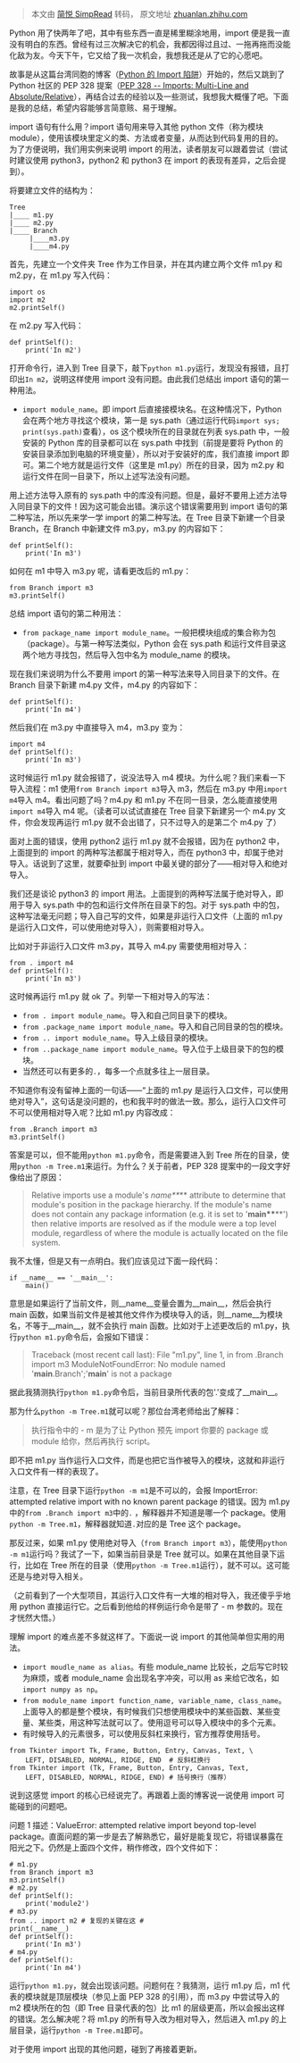 > 本文由 [简悦 SimpRead](http://ksria.com/simpread/) 转码， 原文地址 [zhuanlan.zhihu.com](https://zhuanlan.zhihu.com/p/63143493)

Python 用了快两年了吧，其中有些东西一直是稀里糊涂地用，import 便是我一直没有明白的东西。曾经有过三次解决它的机会，我都因得过且过、一拖再拖而没能化敌为友。今天下午，它又给了我一次机会，我想我还是从了它的心愿吧。

故事是从这篇台湾同胞的博客（[Python 的 Import 陷阱](https://medium.com/pyladies-taiwan/python-的-import-陷阱-3538e74f57e3)）开始的，然后又跳到了 Python 社区的 PEP 328 提案（[PEP 328 -- Imports: Multi-Line and Absolute/Relative](https://www.python.org/dev/peps/pep-0328/#id1)），再结合过去的经验以及一些测试，我想我大概懂了吧。下面是我的总结，希望内容能够言简意赅、易于理解。

import 语句有什么用？import 语句用来导入其他 python 文件（称为模块 module），使用该模块里定义的类、方法或者变量，从而达到代码复用的目的。为了方便说明，我们用实例来说明 import 的用法，读者朋友可以跟着尝试（尝试时建议使用 python3，python2 和 python3 在 import 的表现有差异，之后会提到）。

将要建立文件的结构为：

```
Tree
|____ m1.py
|____ m2.py
|____ Branch
     |____m3.py
     |____m4.py

```

首先，先建立一个文件夹 Tree 作为工作目录，并在其内建立两个文件 m1.py 和 m2.py，在 m1.py 写入代码：

```
import os
import m2
m2.printSelf()

```

在 m2.py 写入代码：

```
def printSelf():
	print('In m2')

```

打开命令行，进入到 Tree 目录下，敲下`python m1.py`运行，发现没有报错，且打印出`In m2`，说明这样使用 import 没有问题。由此我们总结出 import 语句的第一种用法。

*   `import module_name`。即 import 后直接接模块名。在这种情况下，Python 会在两个地方寻找这个模块，第一是 sys.path（通过运行代码`import sys; print(sys.path)`查看），os 这个模块所在的目录就在列表 sys.path 中，一般安装的 Python 库的目录都可以在 sys.path 中找到（前提是要将 Python 的安装目录添加到电脑的环境变量），所以对于安装好的库，我们直接 import 即可。第二个地方就是运行文件（这里是 m1.py）所在的目录，因为 m2.py 和运行文件在同一目录下，所以上述写法没有问题。

用上述方法导入原有的 sys.path 中的库没有问题。但是，最好不要用上述方法导入同目录下的文件！因为这可能会出错。演示这个错误需要用到 import 语句的第二种写法，所以先来学一学 import 的第二种写法。在 Tree 目录下新建一个目录 Branch，在 Branch 中新建文件 m3.py，m3.py 的内容如下：

```
def printSelf():
	print('In m3')

```

如何在 m1 中导入 m3.py 呢，请看更改后的 m1.py：

```
from Branch import m3
m3.printSelf()

```

总结 import 语句的第二种用法：

*   `from package_name import module_name`。一般把模块组成的集合称为包（package）。与第一种写法类似，Python 会在 sys.path 和运行文件目录这两个地方寻找包，然后导入包中名为 module_name 的模块。

现在我们来说明为什么不要用 import 的第一种写法来导入同目录下的文件。在 Branch 目录下新建 m4.py 文件，m4.py 的内容如下：

```
def printSelf():
	print('In m4')

```

然后我们在 m3.py 中直接导入 m4，m3.py 变为：

```
import m4
def printSelf():
	print('In m3')

```

这时候运行 m1.py 就会报错了，说没法导入 m4 模块。为什么呢？我们来看一下导入流程：m1 使用`from Branch import m3`导入 m3，然后在 m3.py 中用`import m4`导入 m4。看出问题了吗？m4.py 和 m1.py 不在同一目录，怎么能直接使用`import m4`导入 m4 呢。（读者可以试试直接在 Tree 目录下新建另一个 m4.py 文件，你会发现再运行 m1.py 就不会出错了，只不过导入的是第二个 m4.py 了）

面对上面的错误，使用 python2 运行 m1.py 就不会报错，因为在 python2 中，上面提到的 import 的两种写法都属于相对导入，而在 python3 中，却属于绝对导入。话说到了这里，就要牵扯到 import 中最关键的部分了——相对导入和绝对导入。

我们还是谈论 python3 的 import 用法。上面提到的两种写法属于绝对导入，即用于导入 sys.path 中的包和运行文件所在目录下的包。对于 sys.path 中的包，这种写法毫无问题；导入自己写的文件，如果是非运行入口文件（上面的 m1.py 是运行入口文件，可以使用绝对导入），则需要相对导入。

比如对于非运行入口文件 m3.py，其导入 m4.py 需要使用相对导入：

```
from . import m4
def printSelf():
	print('In m3')

```

这时候再运行 m1.py 就 ok 了。列举一下相对导入的写法：

*   `from . import module_name`。导入和自己同目录下的模块。
*   `from .package_name import module_name`。导入和自己同目录的包的模块。
*   `from .. import module_name`。导入上级目录的模块。
*   `from ..package_name import module_name`。导入位于上级目录下的包的模块。
*   当然还可以有更多的`.`，每多一个点就多往上一层目录。

不知道你有没有留神上面的一句话——“上面的 m1.py 是运行入口文件，可以使用绝对导入”，这句话是没问题的，也和我平时的做法一致。那么，运行入口文件可不可以使用相对导入呢？比如 m1.py 内容改成：

```
from .Branch import m3
m3.printSelf()

```

答案是可以，但不能用`python m1.py`命令，而是需要进入到 Tree 所在的目录，使用`python -m Tree.m1`来运行。为什么？关于前者，PEP 328 提案中的一段文字好像给出了原因：

> Relative imports use a module's _name**_** attribute to determine that module's position in the package hierarchy. If the module's name does not contain any package information (e.g. it is set to '__main**__**') then relative imports are resolved as if the module were a top level module, regardless of where the module is actually located on the file system.

我不太懂，但是又有一点明白。我们应该见过下面一段代码：

```
if __name__ == '__main__':
	main()

```

意思是如果运行了当前文件，则__name__变量会置为__main__，然后会执行 main 函数，如果当前文件是被其他文件作为模块导入的话，则__name__为模块名，不等于__main__，就不会执行 main 函数。比如对于上述更改后的 m1.py，执行`python m1.py`命令后，会报如下错误：

> Traceback (most recent call last): File "m1.py", line 1, in from .Branch import m3 ModuleNotFoundError: No module named '__main__.Branch';'__main__' is not a package

据此我猜测执行`python m1.py`命令后，当前目录所代表的包'.'变成了__main__。

那为什么`python -m Tree.m1`就可以呢？那位台湾老师给出了解释：

> 执行指令中的 - m 是为了让 Python 预先 import 你要的 package 或 module 给你，然后再执行 script。

即不把 m1.py 当作运行入口文件，而是也把它当作被导入的模块，这就和非运行入口文件有一样的表现了。

注意，在 Tree 目录下运行`python -m m1`是不可以的，会报 ImportError: attempted relative import with no known parent package 的错误。因为 m1.py 中的`from .Branch import m3`中的`.` ，解释器并不知道是哪一个 package。使用`python -m Tree.m1`，解释器就知道`.`对应的是 Tree 这个 package。

那反过来，如果 m1.py 使用绝对导入（`from Branch import m3`），能使用`python -m m1`运行吗？我试了一下，如果当前目录是 Tree 就可以。如果在其他目录下运行，比如在 Tree 所在的目录（使用`python -m Tree.m1`运行），就不可以。这可能还是与绝对导入相关。

（之前看到了一个大型项目，其运行入口文件有一大堆的相对导入，我还傻乎乎地用 python 直接运行它。之后看到他给的样例运行命令是带了 - m 参数的。现在才恍然大悟。）

理解 import 的难点差不多就这样了。下面说一说 import 的其他简单但实用的用法。

*   `import moudle_name as alias`。有些 module_name 比较长，之后写它时较为麻烦，或者 module_name 会出现名字冲突，可以用 as 来给它改名，如`import numpy as np`。
*   `from module_name import function_name, variable_name, class_name`。上面导入的都是整个模块，有时候我们只想使用模块中的某些函数、某些变量、某些类，用这种写法就可以了。使用逗号可以导入模块中的多个元素。
*   有时候导入的元素很多，可以使用反斜杠来换行，官方推荐使用括号。

```
from Tkinter import Tk, Frame, Button, Entry, Canvas, Text, \
    LEFT, DISABLED, NORMAL, RIDGE, END	# 反斜杠换行
from Tkinter import (Tk, Frame, Button, Entry, Canvas, Text,
    LEFT, DISABLED, NORMAL, RIDGE, END)	# 括号换行（推荐）

```

说到这感觉 import 的核心已经说完了。再跟着上面的博客说一说使用 import 可能碰到的问题吧。

问题 1 描述：ValueError: attempted relative import beyond top-level package。直面问题的第一步是去了解熟悉它，最好是能复现它，将错误暴露在阳光之下。仍然是上面四个文件，稍作修改，四个文件如下：

```
# m1.py
from Branch import m3
m3.printSelf()
# m2.py
def printSelf():
	print('module2')
# m3.py
from .. import m2 # 复现的关键在这 #
print(__name__)
def printSelf():
	print('In m3')
# m4.py
def printSelf():
	print('In m4')

```

运行`python m1.py`，就会出现该问题。问题何在？我猜测，运行 m1.py 后，m1 代表的模块就是顶层模块（参见上面 PEP 328 的引用），而 m3.py 中尝试导入的 m2 模块所在的包（即 Tree 目录代表的包）比 m1 的层级更高，所以会报出这样的错误。怎么解决呢？将 m1.py 的所有导入改为相对导入，然后进入 m1.py 的上层目录，运行`python -m Tree.m1`即可。

对于使用 import 出现的其他问题，碰到了再接着更新。